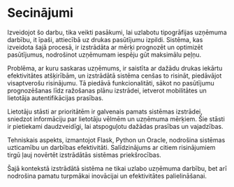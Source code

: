 # Secinājumi

Izveidojot šo darbu, tika veikti pasākumi, lai uzlabotu tipogrāfijas uzņēmuma darbību, it īpaši, attiecībā uz drukas pasūtījumu izpildi. Sistēma, kas izveidota šajā procesā, ir izstrādāta ar mērķi prognozēt un optimizēt pasūtījumus, nodrošinot uzņēmumam iespēju gūt maksimālu peļņu.

Problēma, ar kuru saskaras uzņēmums, ir saistīta ar dažādu drukas iekārtu efektivitātes atšķirībām, un izstrādātā sistēma cenšas to risināt, piedāvājot visaptverošu risinājumu. Tā piedāvā funkcionalitāti, sākot no pasūtījumu prognozēšanas līdz ražošanas plānu izstrādei, ietverot mobilitātes un lietotāja autentifikācijas prasības.

Lietotāju stāsti ar prioritātēm ir galvenais pamats sistēmas izstrādei, sniedzot informāciju par lietotāju vēlmēm un uzņēmuma mērķiem. Šie stāsti ir pietiekami daudzveidīgi, lai atspoguļotu dažādas prasības un vajadzības.

Tehniskais aspekts, izmantojot Flask, Python un Oracle, nodrošina sistēmas uzticamību un darbības efektivitāti. Salīdzinājums ar citiem risinājumiem tirgū ļauj novērtēt izstrādātās sistēmas priekšrocības.

Šajā kontekstā izstrādātā sistēma ne tikai uzlabo uzņēmuma darbību, bet arī nodrošina pamatu turpmākai inovācijai un efektivitātes palielināšanai.
